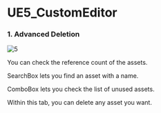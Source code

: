 # UE5_CustomEditor

### 1. Advanced Deletion

![5](https://github.com/kimduuukbae/UE5_CustomEditor/assets/39338850/ad27c4dd-6576-4e4b-9e1f-fec637397c3c)

You can check the reference count of the assets.

SearchBox lets you find an asset with a name.

ComboBox lets you check the list of unused assets.

Within this tab, you can delete any asset you want.
